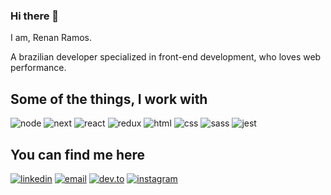 ### Hi there 👋

I am, Renan Ramos.

A brazilian developer specialized in front-end development, who loves web performance.

## Some of the things, I work with

![node](https://img.shields.io/badge/Node.js-339933?style=for-the-badge&logo=node-dot-js&logoColor=white)
![next](https://img.shields.io/badge/Next-000000?style=for-the-badge&logo=next-dot-js&logoColor=FFFFFF)
![react](https://img.shields.io/badge/React-20232A?style=for-the-badge&logo=react&logoColor=61DAFB)
![redux](https://img.shields.io/badge/Redux-593D88?style=for-the-badge&logo=redux&logoColor=white)
![html](https://img.shields.io/badge/HTML5-E34F26?style=for-the-badge&logo=html5&logoColor=white)
![css](https://img.shields.io/badge/CSS3-1572B6?style=for-the-badge&logo=css3&logoColor=white)
![sass](https://img.shields.io/badge/SASS-CC6699?style=for-the-badge&logo=sass&logoColor=white)
![jest](https://img.shields.io/badge/Jest-C21325?style=for-the-badge&logo=jest&logoColor=white)


## You can find me here

[![linkedin](https://img.shields.io/badge/Linkedin-0A66C2?style=for-the-badge&logo=Linkedin&logoColor=white)](https://www.linkedin.com/in/renandev/)
[![email](https://img.shields.io/badge/Gmail-D14836?style=for-the-badge&logo=Gmail&logoColor=white)](mailto:renangarcia@live.com)
[![dev.to](https://img.shields.io/badge/Dev.to-0A0A0A?style=for-the-badge&logo=Dev-dot-To&logoColor=white)](https://dev.to/renanramos)
[![instagram](https://img.shields.io/badge/Instagram-E4405F?style=for-the-badge&logo=instagram&logoColor=white)](https://www.instagram.com/renangarcia.dev/)

<!--
**renan-ramos/renan-ramos** is a ✨ _special_ ✨ repository because its `README.md` (this file) appears on your GitHub profile.

Here are some ideas to get you started:

- 🔭 I’m currently working on ...
- 🌱 I’m currently learning ...
- 👯 I’m looking to collaborate on ...
- 🤔 I’m looking for help with ...
- 💬 Ask me about ...
- 📫 How to reach me: ...
- 😄 Pronouns: ...
- ⚡ Fun fact: ...
-->
